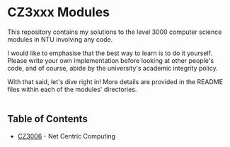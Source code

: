 # CZ3xxx Modules

This repository contains my solutions to the level 3000 computer science modules in NTU involving any code.

I would like to emphasise that the best way to learn is to do it yourself. Please write your own implementation before looking at other people's code, and of course, abide by the university's academic integrity policy.

With that said, let's dive right in! More details are provided in the README files within each of the modules' directories.
<br><br>

## Table of Contents
* [CZ3006](CZ3006%20Net%20Centric%20Computing/) - Net Centric Computing
